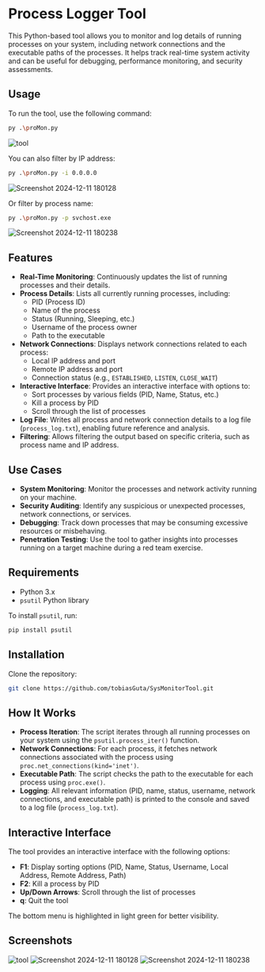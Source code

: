 # Process Logger Tool

This Python-based tool allows you to monitor and log details of running processes on your system, including network connections and the executable paths of the processes. It helps track real-time system activity and can be useful for debugging, performance monitoring, and security assessments.

## Usage

To run the tool, use the following command:

```bash
py .\proMon.py
```
![tool](https://github.com/user-attachments/assets/41853a49-0c0e-4f70-9c46-90b6ffd03845)

You can also filter by IP address:

```bash
py .\proMon.py -i 0.0.0.0
```
![Screenshot 2024-12-11 180128](https://github.com/user-attachments/assets/e91bea9f-0c09-4018-ab6b-eda9c8549116)

Or filter by process name:

```bash
py .\proMon.py -p svchost.exe
```
![Screenshot 2024-12-11 180238](https://github.com/user-attachments/assets/4644d996-edd6-437f-93fd-5c425656cb5a)

## Features

- **Real-Time Monitoring**: Continuously updates the list of running processes and their details.
- **Process Details**: Lists all currently running processes, including:
  - PID (Process ID)
  - Name of the process
  - Status (Running, Sleeping, etc.)
  - Username of the process owner
  - Path to the executable
- **Network Connections**: Displays network connections related to each process:
  - Local IP address and port
  - Remote IP address and port
  - Connection status (e.g., `ESTABLISHED`, `LISTEN`, `CLOSE_WAIT`)
- **Interactive Interface**: Provides an interactive interface with options to:
  - Sort processes by various fields (PID, Name, Status, etc.)
  - Kill a process by PID
  - Scroll through the list of processes
- **Log File**: Writes all process and network connection details to a log file (`process_log.txt`), enabling future reference and analysis.
- **Filtering**: Allows filtering the output based on specific criteria, such as process name and IP address.

## Use Cases

- **System Monitoring**: Monitor the processes and network activity running on your machine.
- **Security Auditing**: Identify any suspicious or unexpected processes, network connections, or services.
- **Debugging**: Track down processes that may be consuming excessive resources or misbehaving.
- **Penetration Testing**: Use the tool to gather insights into processes running on a target machine during a red team exercise.

## Requirements

- Python 3.x
- `psutil` Python library

To install `psutil`, run:

```bash
pip install psutil
```

## Installation

Clone the repository:

```bash
git clone https://github.com/tobiasGuta/SysMonitorTool.git
```

## How It Works

- **Process Iteration**: The script iterates through all running processes on your system using the `psutil.process_iter()` function.
- **Network Connections**: For each process, it fetches network connections associated with the process using `proc.net_connections(kind='inet')`.
- **Executable Path**: The script checks the path to the executable for each process using `proc.exe()`.
- **Logging**: All relevant information (PID, name, status, username, network connections, and executable path) is printed to the console and saved to a log file (`process_log.txt`).

## Interactive Interface

The tool provides an interactive interface with the following options:

- **F1**: Display sorting options (PID, Name, Status, Username, Local Address, Remote Address, Path)
- **F2**: Kill a process by PID
- **Up/Down Arrows**: Scroll through the list of processes
- **q**: Quit the tool

The bottom menu is highlighted in light green for better visibility.

## Screenshots

![tool](https://github.com/user-attachments/assets/41853a49-0c0e-4f70-9c46-90b6ffd03845)
![Screenshot 2024-12-11 180128](https://github.com/user-attachments/assets/e91bea9f-0c09-4018-ab6b-eda9c8549116)
![Screenshot 2024-12-11 180238](https://github.com/user-attachments/assets/4644d996-edd6-437f-93fd-5c425656cb5a)
